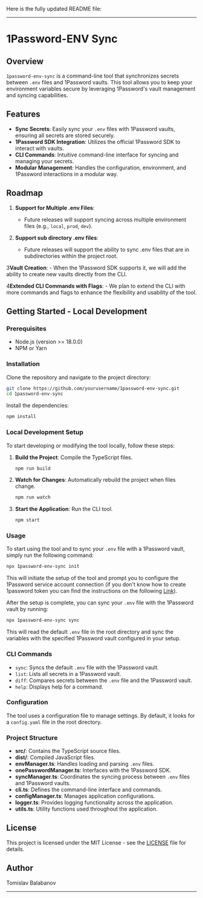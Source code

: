 Here is the fully updated README file:

---

# 1Password-ENV Sync

## Overview

`1password-env-sync` is a command-line tool that synchronizes secrets between `.env` files and 1Password vaults. This tool allows you to keep your environment variables secure by leveraging 1Password's vault management and syncing capabilities.

## Features

- **Sync Secrets**: Easily sync your `.env` files with 1Password vaults, ensuring all secrets are stored securely.
- **1Password SDK Integration**: Utilizes the official 1Password SDK to interact with vaults.
- **CLI Commands**: Intuitive command-line interface for syncing and managing your secrets.
- **Modular Management**: Handles the configuration, environment, and 1Password interactions in a modular way.

## Roadmap

1. **Support for Multiple .env Files**:
    - Future releases will support syncing across multiple environment files (e.g., `local`, `prod`, `dev`).

2. **Support sub directory .env files**:
   -  Future releases will support the ability to sync .env files that are in subdirectories within the project root.

3**Vault Creation**:
    - When the 1Password SDK supports it, we will add the ability to create new vaults directly from the CLI.

4**Extended CLI Commands with Flags**:
    - We plan to extend the CLI with more commands and flags to enhance the flexibility and usability of the tool.


## Getting Started - Local Development

### Prerequisites

- Node.js (version >= 18.0.0)
- NPM or Yarn

### Installation

Clone the repository and navigate to the project directory:

```bash
git clone https://github.com/yourusername/1password-env-sync.git
cd 1password-env-sync
```

Install the dependencies:

```bash
npm install
```

### Local Development Setup

To start developing or modifying the tool locally, follow these steps:

1. **Build the Project**: Compile the TypeScript files.

   ```bash
   npm run build
   ```

2. **Watch for Changes**: Automatically rebuild the project when files change.

   ```bash
   npm run watch
   ```

3. **Start the Application**: Run the CLI tool.

   ```bash
   npm start
   ```

### Usage

To start using the tool and to sync your `.env` file with a 1Password vault, simply run the following command:
```bash
npx 1password-env-sync init
```
This will initiate the setup of the tool and prompt you to configure the 1Password service account connection (if you don't know how to create 1password token you can find the instructions on the following [Link](https://developer.1password.com/docs/service-accounts/get-started)).


After the setup is complete, you can sync your `.env` file with the 1Password vault by running:
```bash
npx 1password-env-sync sync
```

This will read the default `.env` file in the root directory and sync the variables with the specified 1Password vault configured in your setup.

### CLI Commands

- `sync`: Syncs the default `.env` file with the 1Password vault.
- `list`: Lists all secrets in a 1Password vault.
- `diff`: Compares secrets between the `.env` file and the 1Password vault.
- `help`: Displays help for a command.

### Configuration

The tool uses a configuration file to manage settings. By default, it looks for a `config.yaml` file in the root directory.

### Project Structure

- **src/**: Contains the TypeScript source files.
- **dist/**: Compiled JavaScript files.
- **envManager.ts**: Handles loading and parsing `.env` files.
- **onePasswordManager.ts**: Interfaces with the 1Password SDK.
- **syncManager.ts**: Coordinates the syncing process between `.env` files and 1Password vaults.
- **cli.ts**: Defines the command-line interface and commands.
- **configManager.ts**: Manages application configurations.
- **logger.ts**: Provides logging functionality across the application.
- **utils.ts**: Utility functions used throughout the application.

## License

This project is licensed under the MIT License - see the [LICENSE](LICENSE) file for details.

## Author

Tomislav Balabanov

---